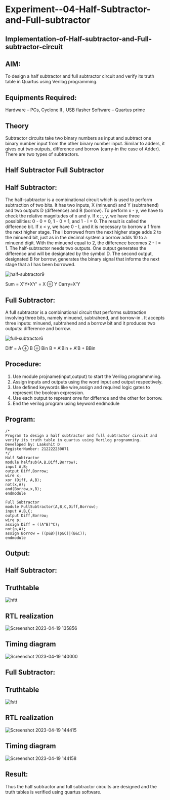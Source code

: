 # Experiment--04-Half-Subtractor-and-Full-subtractor
## Implementation-of-Half-subtractor-and-Full-subtractor-circuit
## AIM:
To design a half subtractor and full subtractor circuit and verify its truth table in Quartus using Verilog programming.

## Equipments Required:
Hardware – PCs, Cyclone II , USB flasher
Software – Quartus prime
## Theory
Subtractor circuits take two binary numbers as input and subtract one binary number input from the other binary number input. Similar to adders, it gives out two outputs, difference and borrow (carry-in the case of Adder). There are two types of subtractors.

## Half Subtractor Full Subtractor
## Half Subtractor:
The half-subtractor is a combinational circuit which is used to perform subtraction of two bits. It has two inputs, X (minuend) and Y (subtrahend) and two outputs D (difference) and B (borrow). To perform x - y, we have to check the relative magnitudes of x and y. If x ;;, y, we have three possibilities: 0 - 0 = 0, 1 - 0 = 1, and 1 - I = 0. The result is called the difference bit. If x < y, we have 0 - I, and it is necessary to borrow a 1 from the next higher stage. The I borrowed from the next higher stage adds 2 to the minuend bit, just as in the decimal system a borrow adds 10 to a minuend digit. With the minuend equal to 2, the difference becomes 2 - I = 1. The half-subtractor needs two outputs. One output generates the difference and will be designated by the symbol D. The second output, designated B for borrow, generates the binary signal that informs the next stage that a I has been borrowed.

![half-subtractor9](https://user-images.githubusercontent.com/36288975/166112538-58c3bc7c-ee5d-4e6a-ac8d-8e8328efe27a.png)

Sum = X'Y+XY' = X ⊕ Y
Carry=X'Y

## Full Subtractor:
A full subtractor is a combinational circuit that performs subtraction involving three bits, namely minuend, subtrahend, and borrow-in . It accepts three inputs: minuend, subtrahend and a borrow bit and it produces two outputs: difference and borrow. 

![full-subtractor6](https://user-images.githubusercontent.com/36288975/166112541-24c68359-3de8-4674-ae22-8272ffc385ed.png)

Diff = A ⊕ B ⊕ Bin B = A'Bin + A'B + BBin

## Procedure:
1. Use module projname(input,output) to start the Verilog programmming.
2. Assign inputs and outputs using the word input and output respectively.
3. Use defined keywords like wire,assign and required logic gates to represent the boolean expression.
4. Use each output to represnt onre for differnce and the other for borrow.
5. End the verilog program using keyword endmodule

## Program:
```
/*
Program to design a half subtractor and full subtractor circuit and verify its truth table in quartus using Verilog programming.
Developed by: Laakshit D
RegisterNumber: 212222230071
*/
Half Subtractor
module halfsub(A,B,Diff,Borrow);
input A,B;
output Diff,Borrow;
wire x;
xor (Diff, A,B);
not(x,A);
and(Borrow,x,B);
endmodule

Full Subtractor
module FullSubtractor(A,B,C,Diff,Borrow);
input A,B,C;
output Diff,Borrow;
wire p;
assign Diff = ((A^B)^C);
not(p,A);
assign Borrow = ((p&B)|(p&C)|(B&C));
endmodule
```
## Output:
## Half Subtractor:
## Truthtable

![hftt](https://user-images.githubusercontent.com/119559976/233273611-3a603c7f-ef69-4682-a9ba-f9e5172dade9.jpg)

##  RTL realization

![Screenshot 2023-04-19 135856](https://user-images.githubusercontent.com/119559976/233274192-f4f77f2d-ff9a-4dd8-94e6-1f5256cd2765.png)

## Timing diagram

![Screenshot 2023-04-19 140000](https://user-images.githubusercontent.com/119559976/233274723-6f3f947c-08c2-4694-a7bd-7cf615a4915f.png)

## Full Subtractor:
## Truthtable

![fstt](https://user-images.githubusercontent.com/119559976/233273733-6f4cacd4-7e2a-4380-a89d-cd295ce6527c.jpg)

##  RTL realization

![Screenshot 2023-04-19 144415](https://user-images.githubusercontent.com/119559976/233274265-360a91d6-e0ec-436a-a905-4a573ddaa12b.png)

## Timing diagram

![Screenshot 2023-04-19 144158](https://user-images.githubusercontent.com/119559976/233274569-b7e52caf-ea3d-48c6-9744-3d3190024c16.png)

## Result:
Thus the half subtractor and full subtractor circuits are designed and the truth tables is verified using quartus software.
